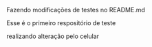Fazendo modificações de testes no README.md

Esse é o primeiro respositório de teste

realizando alteração pelo celular
